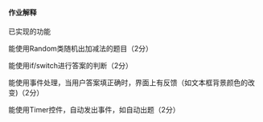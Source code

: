 #### 作业解释

已实现的功能

能使用Random类随机出加减法的题目（2分）

能使用if/switch进行答案的判断（2分）

能使用事件处理，当用户答案填正确时，界面上有反馈（如文本框背景颜色的改变)（2分）

能使用Timer控件，自动发出事件，如自动出题（2分）

